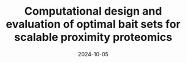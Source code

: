 ---
authors: Vesal Kasmaeifar, Saya Sedighi, Anne-Claude Gingras, Kieran R Campbell
date: '2024-10-05'
journal: bioRxiv
paper_url: https://www.biorxiv.org/content/10.1101/2024.10.03.616533v1
title: "Computational design and evaluation of optimal bait sets for scalable proximity proteomics"
---